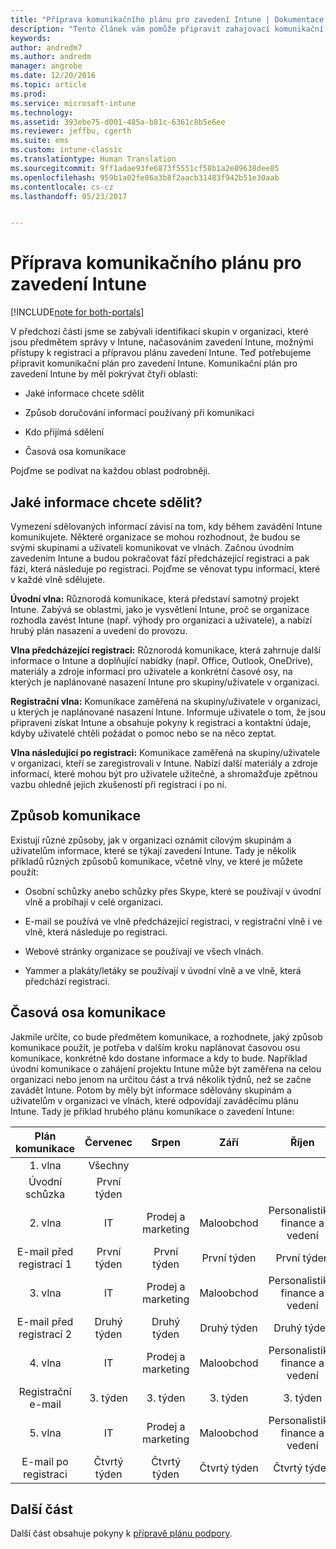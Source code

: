 ```yaml
---
title: "Příprava komunikačního plánu pro zavedení Intune | Dokumentace Microsoftu"
description: "Tento článek vám pomůže připravit zahajovací komunikační plán pro cloudový návrh a implementaci Microsoft Intune."
keywords: 
author: andredm7
ms.author: andredm
manager: angrobe
ms.date: 12/20/2016
ms.topic: article
ms.prod: 
ms.service: microsoft-intune
ms.technology: 
ms.assetid: 393ebe75-d001-485a-b81c-6361c8b5e6ee
ms.reviewer: jeffbu, cgerth
ms.suite: ems
ms.custom: intune-classic
ms.translationtype: Human Translation
ms.sourcegitcommit: 9ff1adae93fe6873f5551cf58b1a2e89638dee85
ms.openlocfilehash: 959b1a02fe86a3b8f2aacb31483f942b51e30aab
ms.contentlocale: cs-cz
ms.lasthandoff: 05/23/2017


---
```


# <a name="develop-an-intune-rollout-communication-plan"></a>Příprava komunikačního plánu pro zavedení Intune

[!INCLUDE[note for both-portals](../includes/note-for-both-portals.md)]

V předchozí části jsme se zabývali identifikací skupin v organizaci, které jsou předmětem správy v Intune, načasováním zavedení Intune, možnými přístupy k registraci a přípravou plánu zavedení Intune. Teď potřebujeme připravit komunikační plán pro zavedení Intune. Komunikační plán pro zavedení Intune by měl pokrývat čtyři oblasti:

-   Jaké informace chcete sdělit

-   Způsob doručování informací používaný při komunikaci

-   Kdo přijímá sdělení

-   Časová osa komunikace

Pojďme se podívat na každou oblast podrobněji.

## <a name="what-needs-to-be-communicated"></a>Jaké informace chcete sdělit?

Vymezení sdělovaných informací závisí na tom, kdy během zavádění Intune komunikujete. Některé organizace se mohou rozhodnout, že budou se svými skupinami a uživateli komunikovat ve vlnách. Začnou úvodním zavedením Intune a budou pokračovat fází předcházející registraci a pak fází, která následuje po registraci. Pojďme se věnovat typu informací, které v každé vlně sdělujete.

**Úvodní vlna:** Různorodá komunikace, která představí samotný projekt Intune. Zabývá se oblastmi, jako je vysvětlení Intune, proč se organizace rozhodla zavést Intune (např. výhody pro organizaci a uživatele), a nabízí hrubý plán nasazení a uvedení do provozu.

**Vlna předcházející registraci:** Různorodá komunikace, která zahrnuje další informace o Intune a doplňující nabídky (např. Office, Outlook, OneDrive), materiály a zdroje informací pro uživatele a konkrétní časové osy, na kterých je naplánované nasazení Intune pro skupiny/uživatele v organizaci.

**Registrační vlna:** Komunikace zaměřená na skupiny/uživatele v organizaci, u kterých je naplánované nasazení Intune. Informuje uživatele o tom, že jsou připraveni získat Intune a obsahuje pokyny k registraci a kontaktní údaje, kdyby uživatelé chtěli požádat o pomoc nebo se na něco zeptat.

**Vlna následující po registraci:** Komunikace zaměřená na skupiny/uživatele v organizaci, kteří se zaregistrovali v Intune. Nabízí další materiály a zdroje informací, které mohou být pro uživatele užitečné, a shromažďuje zpětnou vazbu ohledně jejich zkušeností při registraci i po ní.

## <a name="communication-delivery-methods"></a>Způsob komunikace

Existují různé způsoby, jak v organizaci oznámit cílovým skupinám a uživatelům informace, které se týkají zavedení Intune. Tady je několik příkladů různých způsobů komunikace, včetně vlny, ve které je můžete použít:

-   Osobní schůzky anebo schůzky přes Skype, které se používají v úvodní vlně a probíhají v celé organizaci.

-   E-mail se používá ve vlně předcházející registraci, v registrační vlně i ve vlně, která následuje po registraci.

-   Webové stránky organizace se používají ve všech vlnách.

-   Yammer a plakáty/letáky se používají v úvodní vlně a ve vlně, která předchází registraci.

## <a name="communications-timeline"></a>Časová osa komunikace

Jakmile určíte, co bude předmětem komunikace, a rozhodnete, jaký způsob komunikace použít, je potřeba v dalším kroku naplánovat časovou osu komunikace, konkrétně kdo dostane informace a kdy to bude. Například úvodní komunikace o zahájení projektu Intune může být zaměřena na celou organizaci nebo jenom na určitou část a trvá několik týdnů, než se začne zavádět Intune. Potom by měly být informace sdělovány skupinám a uživatelům v organizaci ve vlnách, které odpovídají zaváděcímu plánu Intune. Tady je příklad hrubého plánu komunikace o zavedení Intune:

  | **Plán komunikace** | **Červenec** | **Srpen** | **Září** | **Říjen** |
|:---:|:---:|:---:|:---:|:---:|
| 1. vlna  | Všechny |  |  |  |                                                         
| Úvodní schůzka | První týden |  |  |  |                                                         
| 2. vlna | IT | Prodej a marketing | Maloobchod | Personalistika, finance a vedení |
| E-mail před registrací 1 | První týden | První týden | První týden | První týden |
| 3. vlna | IT | Prodej a marketing | Maloobchod | Personalistika, finance a vedení |
| E-mail před registrací 2 | Druhý týden | Druhý týden | Druhý týden | Druhý týden |
| 4. vlna | IT | Prodej a marketing | Maloobchod | Personalistika, finance a vedení |
| Registrační e-mail | 3. týden | 3. týden | 3. týden | 3. týden |
| 5. vlna | IT | Prodej a marketing | Maloobchod | Personalistika, finance a vedení |
| E-mail po registraci | Čtvrtý týden | Čtvrtý týden | Čtvrtý týden | Čtvrtý týden |

## <a name="next-section"></a>Další část

Další část obsahuje pokyny k [přípravě plánu podpory](section-6-develop-a-support-plan.md).

